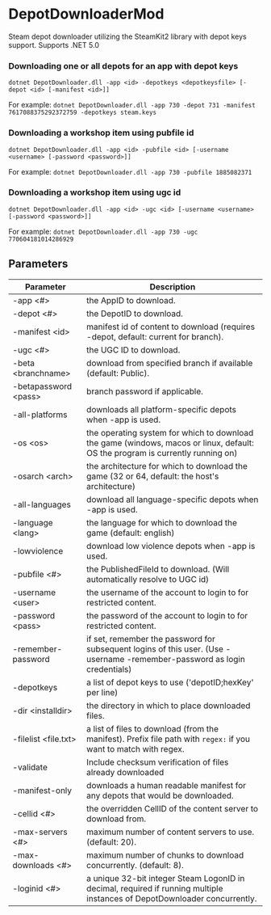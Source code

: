 DepotDownloaderMod
===============

Steam depot downloader utilizing the SteamKit2 library with depot keys support. Supports .NET 5.0

### Downloading one or all depots for an app with depot keys
```
dotnet DepotDownloader.dll -app <id> -depotkeys <depotkeysfile> [-depot <id> [-manifest <id>]] 
```

For example: `dotnet DepotDownloader.dll -app 730 -depot 731 -manifest 7617088375292372759 -depotkeys steam.keys`

### Downloading a workshop item using pubfile id
```
dotnet DepotDownloader.dll -app <id> -pubfile <id> [-username <username> [-password <password>]]
```

For example: `dotnet DepotDownloader.dll -app 730 -pubfile 1885082371`

### Downloading a workshop item using ugc id
```
dotnet DepotDownloader.dll -app <id> -ugc <id> [-username <username> [-password <password>]]
```

For example: `dotnet DepotDownloader.dll -app 730 -ugc 770604181014286929`

## Parameters

Parameter | Description
--------- | -----------
-app \<#>				   | the AppID to download.
-depot \<#>				   | the DepotID to download.
-manifest \<id>			   | manifest id of content to download (requires -depot, default: current for branch).
-ugc \<#>				   | the UGC ID to download.
-beta \<branchname>		   | download from specified branch if available (default: Public).
-betapassword \<pass>	   | branch password if applicable.
-all-platforms			   | downloads all platform-specific depots when -app is used.
-os \<os>				   | the operating system for which to download the game (windows, macos or linux, default: OS the program is currently running on)
-osarch \<arch>			   | the architecture for which to download the game (32 or 64, default: the host's architecture)
-all-languages			   | download all language-specific depots when -app is used.
-language \<lang>		   | the language for which to download the game (default: english)
-lowviolence			   | download low violence depots when -app is used.
-pubfile \<#>			   | the PublishedFileId to download. (Will automatically resolve to UGC id)
-username \<user>		   | the username of the account to login to for restricted content.
-password \<pass>		   | the password of the account to login to for restricted content.
-remember-password		   | if set, remember the password for subsequent logins of this user. (Use -username <username> -remember-password as login credentials)
-depotkeys <depotkeysfile> | a list of depot keys to use ('depotID;hexKey' per line)
-dir \<installdir>		   | the directory in which to place downloaded files.
-filelist \<file.txt>	   | a list of files to download (from the manifest). Prefix file path with `regex:` if you want to match with regex.
-validate				   | Include checksum verification of files already downloaded
-manifest-only			   | downloads a human readable manifest for any depots that would be downloaded.
-cellid \<#>			   | the overridden CellID of the content server to download from.
-max-servers \<#>		   | maximum number of content servers to use. (default: 20).
-max-downloads \<#>		   | maximum number of chunks to download concurrently. (default: 8).
-loginid \<#>			   | a unique 32-bit integer Steam LogonID in decimal, required if running multiple instances of DepotDownloader concurrently.

